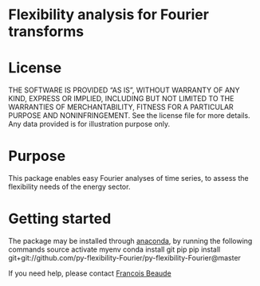 Flexibility analysis for Fourier transforms
==================================

License
========
THE SOFTWARE IS PROVIDED “AS IS”, WITHOUT WARRANTY OF ANY KIND, EXPRESS OR IMPLIED, INCLUDING BUT NOT LIMITED TO THE WARRANTIES OF MERCHANTABILITY, FITNESS FOR A PARTICULAR PURPOSE AND NONINFRINGEMENT. See the license file for more details.
Any data provided is for illustration purpose only.

Purpose
=======
This package enables easy Fourier analyses of time series, to assess the flexibility needs of the energy sector.

Getting started
===============
The package may be installed through [anaconda](https://www.anaconda.com/), by running the following commands
  source activate myenv
  conda install git pip
  pip install git+git://github.com/py-flexibility-Fourier/py-flexibility-Fourier@master

If you need help, please contact [Francois Beaude](mailto:Francois.Beaude@gmail.com)
